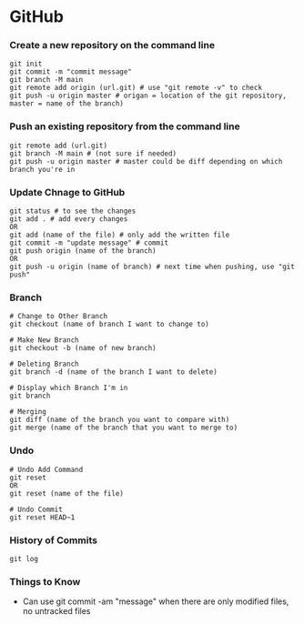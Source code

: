 # GitHub

### Create a new repository on the command line
```command
git init
git commit -m "commit message"
git branch -M main
git remote add origin (url.git) # use "git remote -v" to check
git push -u origin master # origan = location of the git repository, master = name of the branch)
```

### Push an existing repository from the command line
```command
git remote add (url.git)
git branch -M main # (not sure if needed)
git push -u origin master # master could be diff depending on which branch you're in
```

### Update Chnage to GitHub
```command
git status # to see the changes
git add . # add every changes
OR
git add (name of the file) # only add the written file
git commit -m "update message" # commit
git push origin (name of the branch)
OR
git push -u origin (name of branch) # next time when pushing, use "git push" 
```

### Branch
```command
# Change to Other Branch
git checkout (name of branch I want to change to)

# Make New Branch
git checkout -b (name of new branch)

# Deleting Branch
git branch -d (name of the branch I want to delete)

# Display which Branch I'm in
git branch

# Merging
git diff (name of the branch you want to compare with)
git merge (name of the branch that you want to merge to)

```
### Undo
```command
# Undo Add Command
git reset
OR
git reset (name of the file)

# Undo Commit
git reset HEAD~1
```

### History of Commits
```command
git log
```

### Things to Know
* Can use git commit -am "message" when there are only modified files, no untracked files
